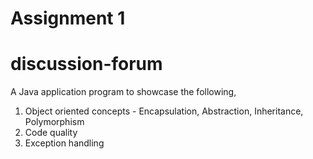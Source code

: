 # Assignment 1 
# discussion-forum
A Java application program to showcase the following,
1. Object oriented concepts - Encapsulation, Abstraction, Inheritance, Polymorphism
2. Code quality
3. Exception handling
